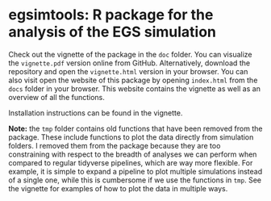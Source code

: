 # egsimtools: R package for the analysis of the EGS simulation

Check out the vignette of the package in the `doc` folder. You can visualize the `vignette.pdf` version online from GitHub. Alternatively, download the repository and open the `vignette.html` version in your browser. You can also visit open the website of this package by opening `index.html` from the `docs` folder in your browser. This website contains the vignette as well as an overview of all the functions.

Installation instructions can be found in the vignette.

**Note:** the `tmp` folder contains old functions that have been removed from the package. These include functions to plot the data directly from simulation folders. I removed them from the package because they are too constraining with respect to the breadth of analyses we can perform when compared to regular tidyverse pipelines, which are way more flexible. For example, it is simple to expand a pipeline to plot multiple simulations instead of a single one, while this is cumbersome if we use the functions in `tmp`. See the vignette for examples of how to plot the data in multiple ways.
